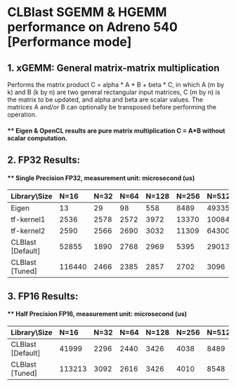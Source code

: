 # CLBlast SGEMM & HGEMM performance on Adreno 540 [Performance mode]

## 1. xGEMM: General matrix-matrix multiplication
  Performs the matrix product C = alpha * A * B + beta * C, in which A (m by k) and B (k by n)
  are two general rectangular input matrices, C (m by n) is the matrix to be updated, and alpha
  and beta are scalar values. The matrices A and/or B can optionally be transposed before
  performing the operation.

#### ** Eigen & OpenCL results are pure matrix multiplication C = A*B without scalar computation.

## 2. FP32 Results:

#### ** Single Precision FP32, measurement unit: microsecond (us)

| Library\Size      |  N=16   |  N=32   |  N=64   |  N=128  |  N=256  |  N=512  |  N=1024 |  N=2048 |
| :---              | :---    | :---    | :---    | :---    | :---    | :---    | :---    | :---    |
| Eigen             | 13      | 29      | 98      | 558     | 8489    | 49335   | 283635  | 2.35E+06|
| tf-kernel1        | 2536    | 2578    | 2572    |   3972  |  13370  |  100843 | 791522  | 1.13E+07|
| tf-kernel2        | 2590    | 2566    | 2690    | 3032    | 11309   | 64300   | 418989  | 2.06E+06|
| CLBlast [Default] | 52855   | 1890    | 2768    | 2969    | 5395    | 29013   | 860412  | 6719718 |
| CLBlast [Tuned]   | 116440  | 2466    | 2385    | 2857    | 2702    | 3096    | 3230    | 2578    |

## 3. FP16 Results:

#### ** Half Precision FP16, measurement unit: microsecond (us)

| Library\Size      |  N=16   |  N=32   |  N=64   |  N=128  |  N=256  |  N=512  |  N=1024 |  N=2048 |
| :---              | :---    | :---    | :---    | :---    | :---    | :---    | :---    | :---    |
| CLBlast [Default] | 41999   | 2296    | 2440    | 3426    | 4038    | 8489    | 40526   | 218178  |
| CLBlast [Tuned]   | 113213  | 3092    | 2616    | 3426    | 4010    | 8548    | 38593   | 201228  |
